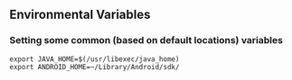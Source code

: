 ## Environmental Variables

### Setting some common (based on default locations) variables
```
export JAVA_HOME=$(/usr/libexec/java_home)
export ANDROID_HOME=~/Library/Android/sdk/
```
